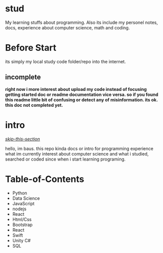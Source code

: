 # stud

My learning stuffs about programming. Also its include my personel notes, docs, experience about computer science, math and coding.

# Before Start

its simply my local study code folder/repo into the internet.

## incomplete

**right now i more interest about upload my code instead of focusing getting started doc or readme documentation vice versa. so if you found this readme little bit of confusing or detect any of misinformation. its ok. this doc not completed yet.**

# intro

*[skip-this-section](#table-of-contents)*

hello, im baus. this repo kinda docs or intro for programming experience what im currently interest about computer science and what i studied, searched or coded since when i start learning programing.

# Table-of-Contents

- Python
- Data Science
- JavaScript
- nodejs
- React
- Html/Css
- Bootstrap
- React
- Swift
- Unity C#
- SQL
